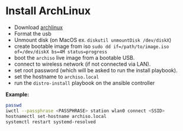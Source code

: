 # Install ArchLinux

- Download [archlinux](https://archlinux.org/releng/releases/)
- Format the usb
- Unmount disk (on MacOS ex. `diskutil unmountDisk /dev/diskX`)
- create bootable image from iso `sudo dd if=/path/to/image.iso of=/dev/diskX bs=4M status=progress`
- boot the `archiso` live image from a bootable USB.
- connect to wireless network (if not connected via LAN).
- set root password (which will be asked to run the install playbook).
- set the hostname to `archiso.local`
- run the `distro-install` playbook on the ansible controller

**Example:**

```bash
passwd
iwctl --passphrase <PASSPHRASE> station wlan0 connect <SSID>
hostnamectl set-hostname archiso.local
systemctl restart systemd-resolved
```

